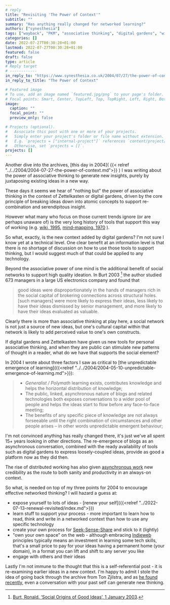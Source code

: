```yaml
---
# reply
title: "Revisiting 'The Power of Context'"
subtitle: ""
summary: "Has anything really changed for networked learning?"
authors: ["synesthesia"]
tags: ["wayback", "PKM", "associative thinking", "digital gardens", "wiki"]
categories: []
date: 2022-07-27T00:30:28+01:00
lastmod: 2022-07-27T00:30:28+01:00
featured: false
draft: false
type: article
# Reply target
# ------------
in_reply_to: "https://www.synesthesia.co.uk/2004/07/27/the-power-of-context/"
in_reply_to_title: "The Power of Context"

# Featured image
# To use, add an image named `featured.jpg/png` to your page's folder.
# Focal points: Smart, Center, TopLeft, Top, TopRight, Left, Right, BottomLeft, Bottom, BottomRight.
image:
  caption: ""
  focal_point: ""
  preview_only: false

# Projects (optional).
#   Associate this post with one or more of your projects.
#   Simply enter your project's folder or file name without extension.
#   E.g. `projects = ["internal-project"]` references `content/project/deep-learning/index.md`.
#   Otherwise, set `projects = []`.
projects: []
---
```

Another dive into the archives, [this day in 2004]( {{< relref "../../2004/2004-07-27-the-power-of-context.md">}}  ) I was writing about the power of associative thinking to generate new insights, purely by juxtaposing existing ideas in a new way.

These days it seems we hear of "nothing but" the power of associative thinking in the context of Zettelkasten or digital gardens, driven by the core principle of breaking ideas down into atomic concepts to support re-combination and serendipitous insight.  

However what many who focus on those current trends ignore (or are perhaps unaware of) is the very long history of tools that support this way of working (e.g. [wiki, 1995](https://en.wikipedia.org/wiki/Wiki), [mind-mapping, 1970](https://www.tonybuzan.edu.sg/about/mind-maps/#:~:text=Originated%20in%201970%20by%20Tony,use%20their%20brains%20more%20effectively.) ).

So what, exactly, is the new context added by digital gardens? I'm not sure I know yet at a technical level. One clear benefit at an information level is that there is no shortage of discussion on how to use those tools to support thinking, but I would suggest much of that could be applied to any technology.

Beyond the associative power of one mind is the additional benefit of social networks to support high quality ideation. In Burt 2003 [^Burt 2003] the author studied 673 managers in a large US electronics company and found that 
>good ideas were disproportionately in the hands of managers rich in the social capital of brokering connections across structural holes. [such managers] were more likely to express their ideas, less likely to have their ideas dismissed by senior management, and more likely to have their ideas evaluated as valuable.

Clearly there is more than associative thinking at play here, a social network is not just a source of new ideas, but one's cultural capital within that network is likely to add perceived value to one's own constructs.

If digital gardens and Zettelkasten have given us new tools for personal associative thinking, and when they are public can stimulate new patterns of thought in a reader, what do we have that supports the social element?

In 2004 I wrote about three factors I saw as critical to [the unpredictable emergence of learning]({{<relref "../../2004/2004-05-10-unpredictable-emergence-of-learning.md">}}):

  >- _Generalist / Polymath_ learning exists, contributes knowledge and helps the horizontal distribution of knowledge;
  >- The public, linked, asynchronous nature of blogs and related technologies both exposes conversations to a wider pool of people and helps the ideas start to flow before any face-to-face meeting;
  >- The benefits of any specific piece of knowledge are not always forseeable until the right combination of circumstances and other people arises &#8211; in other words unpredictable emergent behaviour;

I'm not convinced anything has really changed there, it's just we've all spent 15+ years looking in other directions. The re-emergence of blogs as an asynchronous conversation, combined with the ready availability of tools such as digital gardens to express loosely-coupled ideas, provide as good a platform now as they did then. 

The rise of distributed working has also given [asynchronous work](https://about.gitlab.com/company/culture/all-remote/asynchronous/) new credibility as the route to both sanity and productivity in an always-on context.

So what, is needed on top of my three points for 2004 to encourage effective networked thinking? I will hazard a guess at:

- expose yourself to lots of ideas - [renew your self]({{<relref "../2022-07-13-renewal-revisited/index.md">}})
- learn stuff to support your process - more important to learn how to read, think and write in a networked context than how to use any specific technology
- create your own process for [Seek-Sense-Share](https://jarche.com/2014/02/the-seek-sense-share-framework/) and stick to it (lightly)
- "own your own space" on the web - although embracing [Indieweb](https://indieweb.org/) principles typically means an investment in learning some tech skills, that's a small price to pay for your ideas having a permanent home (your domain), in a format you can lift and shift to any server you like
- engage with others and their ideas

Lastly I'm not immune to the thought that this is a self-referential post - it is re-examining earlier ideas in a new context. I'm happy to admit I stole the idea of going back through the archive from Ton Zjilstra, and as [he found recently](https://www.zylstra.org/blog/2022/07/21942/), even a conversation with your past self can generate new thinking.

[^Burt 2003]: [Burt, Ronald. ‘Social Origins of Good Ideas’, 1 January 2003](https://files.zotero.net/eyJleHBpcmVzIjoxNjU3NjI2NTE3LCJoYXNoIjoiZGMyODFlMDJhNDY1MWI5ZDdiYTE2OTllNzQxM2FhYWMiLCJjb250ZW50VHlwZSI6ImFwcGxpY2F0aW9uXC9wZGYiLCJjaGFyc2V0IjoiIiwiZmlsZW5hbWUiOiJCdXJ0IC0gMjAwMyAtIFNvY2lhbCBPcmlnaW5zIG9mIEdvb2QgSWRlYXMucGRmIn0%3D/f7671590898f12a52bc31d47121647088fcee5b70b34ba04d30048cba2e812d2/Burt%20-%202003%20-%20Social%20Origins%20of%20Good%20Ideas.pdf).







